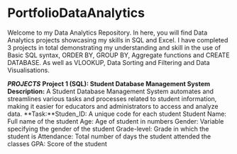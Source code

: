 # PortfolioDataAnalytics
Welcome to my Data Analytics Repository. In here, you will find Data Analytics projects showcasing my skills in SQL and Excel. I have completed 3 projects in total demonstrating my understanding and skill in the use of Basic SQL syntax, ORDER BY, GROUP BY, Aggregate functions and CREATE DATABASE. As well as VLOOKUP, Data Sorting and Filtering and Data Visualisations. 

**_PROJECTS_**
**Project 1 (SQL): Student Database Management System**
**Description:** A Student Database Management System automates and streamlines various tasks and processes related to student information, making it easier for educators and administrators to access and analyze data.
**Task:**Studen_ID: A unique code for each student
  Student Name: Full name of the student
  Age: Age of student in numbers
  Gender: Variable specifying the gender of the student
  Grade-level: Grade in which the student is
  Attendance: Total number of days the student attended the classes
  GPA: Score of the student
